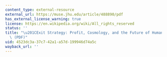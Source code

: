 ```yaml
---
content_type: external-resource
external_url: https://muse.jhu.edu/article/488890/pdf
has_external_license_warning: true
license: https://en.wikipedia.org/wiki/All_rights_reserved
status: ''
title: "\u201CExit Strategy: Profit, Cosmology, and the Future of Humans in Space.\u201D\
  \ (PDF)"
uid: 4523dc3a-37c7-42a1-a57d-199946d74a5c
wayback_url: ''
---
```

